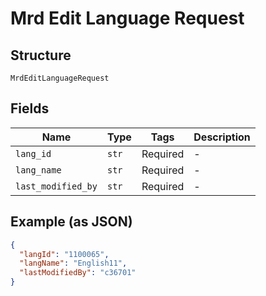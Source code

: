 
# Mrd Edit Language Request

## Structure

`MrdEditLanguageRequest`

## Fields

| Name | Type | Tags | Description |
|  --- | --- | --- | --- |
| `lang_id` | `str` | Required | - |
| `lang_name` | `str` | Required | - |
| `last_modified_by` | `str` | Required | - |

## Example (as JSON)

```json
{
  "langId": "1100065",
  "langName": "English11",
  "lastModifiedBy": "c36701"
}
```

